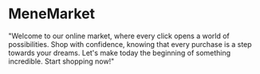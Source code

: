# MeneMarket
"Welcome to our online market, where every click opens a world of possibilities. Shop with confidence, knowing that every purchase is a step towards your dreams. Let's make today the beginning of something incredible. Start shopping now!"
